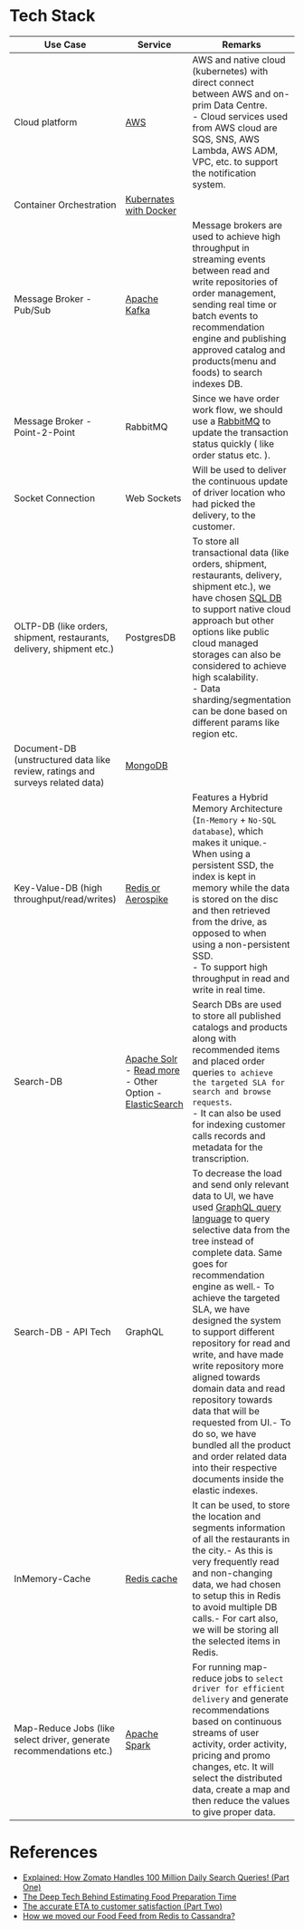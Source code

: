 # Tech Stack

| Use Case                                                                      | Service                                                                                                                                                                                                                                                                  | Remarks                                                                                                                                                                                                                                                                                                                                                                                                                                                                                                                                                                                                                    |
|-------------------------------------------------------------------------------|--------------------------------------------------------------------------------------------------------------------------------------------------------------------------------------------------------------------------------------------------------------------------|----------------------------------------------------------------------------------------------------------------------------------------------------------------------------------------------------------------------------------------------------------------------------------------------------------------------------------------------------------------------------------------------------------------------------------------------------------------------------------------------------------------------------------------------------------------------------------------------------------------------------|
| Cloud platform                                                                | [AWS](../2_AWSServices/Readme.md)                                                                                                                                                                                                                                        | AWS and native cloud (kubernetes) with direct connect between AWS and on-prim Data Centre. <br/>- Cloud services used from AWS cloud are SQS, SNS, AWS Lambda, AWS ADM, VPC, etc. to support the notification system.                                                                                                                                                                                                                                                                                                                                                                                                      |
| Container Orchestration                                                       | [Kubernates with Docker](../9_ContainerOrchestrationServices/Readme.md)                                                                                                                                                                                                  |                                                                                                                                                                                                                                                                                                                                                                                                                                                                                                                                                                                                                            |
| Message Broker - Pub/Sub                                                      | [Apache Kafka](../5_MessageBrokers/Kafka/Readme.md)                                                                                                                                                                                                                      | Message brokers are used to achieve high throughput in streaming events between read and write repositories of order management, sending real time or batch events to recommendation engine and publishing approved catalog and products(menu and foods) to search indexes DB.                                                                                                                                                                                                                                                                                                                                             |
| Message Broker - Point-2-Point                                                | RabbitMQ                                                                                                                                                                                                                                                                 | Since we have order work flow, we should use a [RabbitMQ](../../5_MessageBrokers/RabbitMQ.md) to update the transaction status quickly ( like order status etc. ).                                                                                                                                                                                                                                                                                                                                                                                                                                                         |
| Socket Connection                                                             | Web Sockets                                                                                                                                                                                                                                                              | Will be used to deliver the continuous update of driver location who had picked the delivery, to the customer.                                                                                                                                                                                                                                                                                                                                                                                                                                                                                                             |
| OLTP-DB (like orders, shipment, restaurants, delivery, shipment etc.)         | PostgresDB                                                                                                                                                                                                                                                               | To store all transactional data (like orders, shipment, restaurants, delivery, shipment etc.), we have chosen [SQL DB](../../3_DatabaseServices/SQL-Databases/Readme.md) to support native cloud approach but other options like public cloud managed storages can also be considered to achieve high scalability.<br/>- Data sharding/segmentation can be done based on different params like region etc.                                                                                                                                                                                                                 |
| Document-DB (unstructured data like review, ratings and surveys related data) | [MongoDB](../3_DatabaseServices/NoSQL-Databases/DocumentDB/MongoDB/Readme.md)                                                                                                                                                                                                       |                                                                                                                                                                                                                                                                                                                                                                                                                                                                                                                                                                                                                            |
| Key-Value-DB (high throughput/read/writes)                                    | [Redis or Aerospike](../3_DatabaseServices/In-Memory-Databases/AeroSpike.md)                                                                                                                                                                                                    | Features a Hybrid Memory Architecture (`In-Memory` + `No-SQL database`), which makes it unique.- When using a persistent SSD, the index is kept in memory while the data is stored on the disc and then retrieved from the drive, as opposed to when using a non-persistent SSD.<br/>- To support high throughput in read and write in real time.                                                                                                                                                                                                                                                                          |
| Search-DB                                                                     | [Apache Solr](../3_DatabaseServices/Search-Databases/ApacheSolr.md)<br/>- [Read more](https://blog.zomato.com/explained-how-zomato-handles-100-million-daily-search-queries-p1)<br/>- Other Option - [ElasticSearch](../../3_DatabaseServices/Search-Databases/ElasticSearch/Readme.md) | Search DBs are used to store all published catalogs and products along with recommended items and placed order queries `to achieve the targeted SLA for search and browse requests`.<br/>- It can also be used for indexing customer calls records and metadata for the transcription.                                                                                                                                                                                                                                                                                                                                     |
| Search-DB - API Tech                                                          | GraphQL                                                                                                                                                                                                                                                                  | To decrease the load and send only relevant data to UI, we have used [GraphQL query language](../../8_APITechOptions/GraphQL.md) to query selective data from the tree instead of complete data. Same goes for recommendation engine as well.- To achieve the targeted SLA, we have designed the system to support different repository for read and write, and have made write repository more aligned towards domain data and read repository towards data that will be requested from UI.- To do so, we have bundled all the product and order related data into their respective documents inside the elastic indexes. |
| InMemory-Cache                                                                | [Redis cache](../3_DatabaseServices/In-Memory-Databases/Redis/Readme.md)                                                                                                                                                                                                        | It can be used, to store the location and segments information of all the restaurants in the city.- As this is very frequently read and non-changing data, we had chosen to setup this in Redis to avoid multiple DB calls.- For cart also, we will be storing all the selected items in Redis.                                                                                                                                                                                                                                                                                                                            |
| Map-Reduce Jobs (like select driver, generate recommendations etc.)           | [Apache Spark](../6_BigDataServices/ETLServices/ApacheSpark.md)                                                                                                                                                                                                          | For running map-reduce jobs to `select driver for efficient delivery` and generate recommendations based on continuous streams of user activity, order activity, pricing and promo changes, etc. It will select the distributed data, create a map and then reduce the values to give proper data.                                                                                                                                                                                                                                                                                                                         |

# References
- [Explained: How Zomato Handles 100 Million Daily Search Queries! (Part One)](https://blog.zomato.com/explained-how-zomato-handles-100-million-daily-search-queries-p1)
- [The Deep Tech Behind Estimating Food Preparation Time](https://blog.zomato.com/food-preparation-time)
- [The accurate ETA to customer satisfaction (Part Two)](https://blog.zomato.com/the-accurate-eta-to-customer-satisfaction-part-two)
- [How we moved our Food Feed from Redis to Cassandra?](https://blog.zomato.com/how-we-moved-our-food-feed-from-redis-to-cassandra)